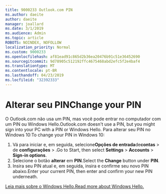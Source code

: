 ```yaml
---
title: 9000233 Outlook.com PIN
ms.author: daeite
author: daeite
manager: joallard
ms.date: 3/1/2019
ms.audience: Admin
ms.topic: article
ROBOTS: NOINDEX, NOFOLLOW
localization_priority: Normal
ms.custom: 9000233
ms.openlocfilehash: af81ead91c865d2b36ea20476b91c51e36452690
ms.sourcegitcommit: 9d78905c512192ffc4675468abd2efc5f2e4baf4
ms.translationtype: MT
ms.contentlocale: pt-BR
ms.lasthandoff: 04/23/2019
ms.locfileid: "32392333"
---
```

# <a name="change-your-pin"></a><span data-ttu-id="664e2-102">Alterar seu PIN</span><span class="sxs-lookup"><span data-stu-id="664e2-102">Change your PIN</span></span>

<span data-ttu-id="664e2-103">O Outlook.com não usa um PIN, mas você pode entrar no computador com um PIN ou Windows Hello.</span><span class="sxs-lookup"><span data-stu-id="664e2-103">Outlook.com doesn't use a PIN, but you might sign into your PC with a PIN or Windows Hello.</span></span> <span data-ttu-id="664e2-104">Para alterar seu PIN no Windows 10:</span><span class="sxs-lookup"><span data-stu-id="664e2-104">To change your PIN in Windows 10:</span></span>

1. <span data-ttu-id="664e2-105">Vá para iniciar e, em seguida, selecione**Opções de entrada**de**contas** > de **configurações** > .</span><span class="sxs-lookup"><span data-stu-id="664e2-105">Go to Start, then select **Settings** > **Accounts** > **Sign-in options**.</span></span>
2. <span data-ttu-id="664e2-106">Selecione o botão **alterar** em **PIN**.</span><span class="sxs-lookup"><span data-stu-id="664e2-106">Select the **Change** button under **PIN**.</span></span>
3. <span data-ttu-id="664e2-107">Insira seu PIN atual e, em seguida, insira e confirme seu novo PIN abaixo.</span><span class="sxs-lookup"><span data-stu-id="664e2-107">Enter your current PIN, then enter and confirm your new PIN underneath.</span></span>

[<span data-ttu-id="664e2-108">Leia mais sobre o Windows Hello.</span><span class="sxs-lookup"><span data-stu-id="664e2-108">Read more about Windows Hello.</span></span>](https://support.microsoft.com/help/17215/)
